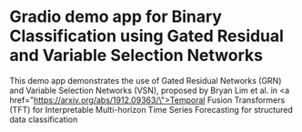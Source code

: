 # Gradio demo app for Binary Classification using Gated Residual and Variable Selection Networks

This demo app demonstrates the use of Gated Residual Networks (GRN) and Variable Selection Networks (VSN), proposed by Bryan Lim et al. in <a href=\"https://arxiv.org/abs/1912.09363/\">Temporal Fusion Transformers (TFT) for Interpretable Multi-horizon Time Series Forecasting</a> for structured data classification
